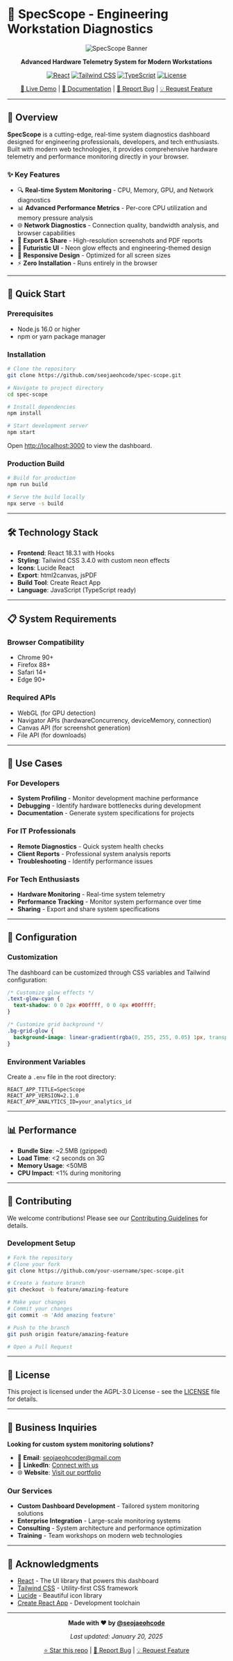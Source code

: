 # 🔧 SpecScope - Engineering Workstation Diagnostics

<div align="center">

![SpecScope Banner](https://img.shields.io/badge/SpecScope-Engineering%20Diagnostics-00ffff?style=for-the-badge&logo=react&logoColor=white)

**Advanced Hardware Telemetry System for Modern Workstations**

[![React](https://img.shields.io/badge/React-18.3.1-61dafb?style=flat-square&logo=react)](https://reactjs.org/)
[![Tailwind CSS](https://img.shields.io/badge/Tailwind%20CSS-3.4.0-38bdf8?style=flat-square&logo=tailwind-css)](https://tailwindcss.com/)
[![TypeScript](https://img.shields.io/badge/TypeScript-5.5.3-3178c6?style=flat-square&logo=typescript)](https://www.typescriptlang.org/)
[![License](https://img.shields.io/badge/License-AGPL--3.0-green?style=flat-square)](https://opensource.org/licenses/AGPL-3.0)

[🚀 Live Demo](https://seojaeohcode.github.io/spec-scope) | [📖 Documentation](./TECHNICAL_SPECIFICATION.md) | [🐛 Report Bug](https://github.com/seojaeohcode/spec-scope/issues) | [💡 Request Feature](https://github.com/seojaeohcode/spec-scope/issues)

</div>

---

## 🌟 Overview

**SpecScope** is a cutting-edge, real-time system diagnostics dashboard designed for engineering professionals, developers, and tech enthusiasts. Built with modern web technologies, it provides comprehensive hardware telemetry and performance monitoring directly in your browser.

### ✨ Key Features

- 🔍 **Real-time System Monitoring** - CPU, Memory, GPU, and Network diagnostics
- 📊 **Advanced Performance Metrics** - Per-core CPU utilization and memory pressure analysis
- 🌐 **Network Diagnostics** - Connection quality, bandwidth analysis, and browser capabilities
- 📸 **Export & Share** - High-resolution screenshots and PDF reports
- 🎨 **Futuristic UI** - Neon glow effects and engineering-themed design
- 📱 **Responsive Design** - Optimized for all screen sizes
- ⚡ **Zero Installation** - Runs entirely in the browser

---

## 🚀 Quick Start

### Prerequisites

- Node.js 16.0 or higher
- npm or yarn package manager

### Installation

```bash
# Clone the repository
git clone https://github.com/seojaeohcode/spec-scope.git

# Navigate to project directory
cd spec-scope

# Install dependencies
npm install

# Start development server
npm start
```

Open [http://localhost:3000](http://localhost:3000) to view the dashboard.

### Production Build

```bash
# Build for production
npm run build

# Serve the build locally
npx serve -s build
```

---

## 🛠️ Technology Stack

- **Frontend**: React 18.3.1 with Hooks
- **Styling**: Tailwind CSS 3.4.0 with custom neon effects
- **Icons**: Lucide React
- **Export**: html2canvas, jsPDF
- **Build Tool**: Create React App
- **Language**: JavaScript (TypeScript ready)

---

## 📋 System Requirements

### Browser Compatibility
- Chrome 90+
- Firefox 88+
- Safari 14+
- Edge 90+

### Required APIs
- WebGL (for GPU detection)
- Navigator APIs (hardwareConcurrency, deviceMemory, connection)
- Canvas API (for screenshot generation)
- File API (for downloads)

---

## 🎯 Use Cases

### For Developers
- **System Profiling** - Monitor development machine performance
- **Debugging** - Identify hardware bottlenecks during development
- **Documentation** - Generate system specifications for projects

### For IT Professionals
- **Remote Diagnostics** - Quick system health checks
- **Client Reports** - Professional system analysis reports
- **Troubleshooting** - Identify performance issues

### For Tech Enthusiasts
- **Hardware Monitoring** - Real-time system telemetry
- **Performance Tracking** - Monitor system performance over time
- **Sharing** - Export and share system specifications

---

## 🔧 Configuration

### Customization

The dashboard can be customized through CSS variables and Tailwind configuration:

```css
/* Customize glow effects */
.text-glow-cyan {
  text-shadow: 0 0 2px #00ffff, 0 0 4px #00ffff;
}

/* Customize grid background */
.bg-grid-glow {
  background-image: linear-gradient(rgba(0, 255, 255, 0.05) 1px, transparent 1px);
}
```

### Environment Variables

Create a `.env` file in the root directory:

```env
REACT_APP_TITLE=SpecScope
REACT_APP_VERSION=2.1.0
REACT_APP_ANALYTICS_ID=your_analytics_id
```

---

## 📊 Performance

- **Bundle Size**: ~2.5MB (gzipped)
- **Load Time**: <2 seconds on 3G
- **Memory Usage**: <50MB
- **CPU Impact**: <1% during monitoring

---

## 🤝 Contributing

We welcome contributions! Please see our [Contributing Guidelines](CONTRIBUTING.md) for details.

### Development Setup

```bash
# Fork the repository
# Clone your fork
git clone https://github.com/your-username/spec-scope.git

# Create a feature branch
git checkout -b feature/amazing-feature

# Make your changes
# Commit your changes
git commit -m 'Add amazing feature'

# Push to the branch
git push origin feature/amazing-feature

# Open a Pull Request
```

---

## 📄 License

This project is licensed under the AGPL-3.0 License - see the [LICENSE](LICENSE) file for details.

---

## 🏢 Business Inquiries

**Looking for custom system monitoring solutions?**

- 📧 **Email**: seojaeohcoder@gmail.com
- 💼 **LinkedIn**: [Connect with us](https://linkedin.com/in/seojaeohcode)
- 🌐 **Website**: [Visit our portfolio](https://seojaeohcode.github.io)

### Our Services

- **Custom Dashboard Development** - Tailored system monitoring solutions
- **Enterprise Integration** - Large-scale monitoring systems
- **Consulting** - System architecture and performance optimization
- **Training** - Team workshops on modern web technologies

---

## 🙏 Acknowledgments

- [React](https://reactjs.org/) - The UI library that powers this dashboard
- [Tailwind CSS](https://tailwindcss.com/) - Utility-first CSS framework
- [Lucide](https://lucide.dev/) - Beautiful icon library
- [Create React App](https://create-react-app.dev/) - Development toolchain

---

<div align="center">

**Made with ❤️ by [@seojaeohcode](https://github.com/seojaeohcode)**

*Last updated: January 20, 2025*

[⭐ Star this repo](https://github.com/seojaeohcode/spec-scope) | [🐛 Report Bug](https://github.com/seojaeohcode/spec-scope/issues) | [💡 Request Feature](https://github.com/seojaeohcode/spec-scope/issues)

</div>